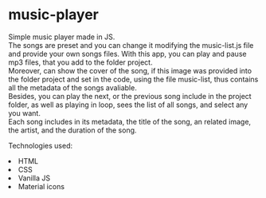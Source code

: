 # music-player
Simple music player made in JS. <br>
The songs are preset and you can change it modifying the music-list.js file and provide your own songs files.
With this app, you can play and pause mp3 files, that you add to the folder project. <br>
Moreover, can show the cover of the song, if this image was provided into the folder project and set in the code, using the file music-list, thus contains all the metadata of the songs avaliable. <br>
Besides, you can play the next, or the previous song include in the project folder, as well as playing in loop, sees the list of all songs, and select any you want. <br>
Each song includes in its metadata, the title of the song, an related image, the artist, and the duration of the song.

Technologies used:
<li> HTML </li>
<li> CSS </li>
<li> Vanilla JS </li>
<li> Material icons </li>
